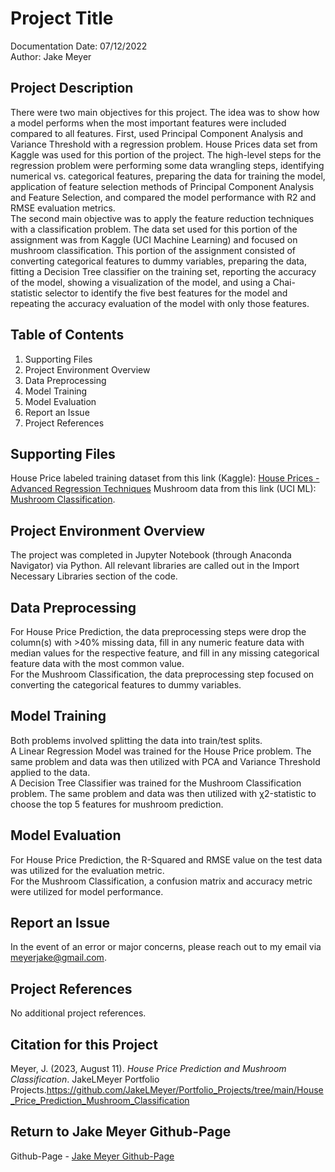 # Project Title
Documentation Date: 07/12/2022 <br>
Author: Jake Meyer

## Project Description
There were two main objectives for this project. The idea was to show how a model performs when the most important features were included compared to all features. First, used Principal Component Analysis and Variance Threshold with a regression problem. House Prices data set from Kaggle was used for this portion of the project. The high-level steps for the regression problem were performing some data wrangling steps, identifying numerical vs. categorical features, preparing the data for training the model, application of feature selection methods of Principal Component Analysis and Feature Selection, and compared the model performance with R2 and RMSE evaluation metrics. <br>
The second main objective was to apply the feature reduction techniques with a classification problem. The data set used for this portion of the assignment was from Kaggle (UCI Machine Learning) and focused on mushroom classification. This portion of the assignment consisted of converting categorical features to dummy variables, preparing the data, fitting a Decision Tree classifier on the training set, reporting the accuracy of the model, showing a visualization of the model, and using a Chai-statistic selector to identify the five best features for the model and repeating the accuracy evaluation of the model with only those features.

## Table of Contents
<ol>
    <li>Supporting Files
    <li>Project Environment Overview
    <li>Data Preprocessing 
    <li>Model Training 
    <li>Model Evaluation
    <li>Report an Issue
    <li>Project References
</ol>

## Supporting Files
House Price labeled training dataset from this link (Kaggle): [House Prices - Advanced Regression Techniques](https://www.kaggle.com/c/house-prices-advanced-regression-techniques/data?select=train.csv)
Mushroom data from this link (UCI ML): [Mushroom Classification](https://www.kaggle.com/datasets/uciml/mushroom-classification).

## Project Environment Overview
The project was completed in Jupyter Notebook (through Anaconda Navigator) via Python. All relevant libraries are called out in the Import Necessary Libraries section of the code.

## Data Preprocessing
For House Price Prediction, the data preprocessing steps were drop the column(s) with >40% missing data, fill in any numeric feature data with median values for the respective feature, and fill in any missing categorical feature data with the most common value.<br>
For the Mushroom Classification, the data preprocessing step focused on converting the categorical features to dummy variables.

## Model Training
Both problems involved splitting the data into train/test splits. <br>
A Linear Regression Model was trained for the House Price problem. The same problem and data was then utilized with PCA and Variance Threshold applied to the data.  <br>
A Decision Tree Classifier was trained for the Mushroom Classification problem. The same problem and data was then utilized with χ2-statistic to choose the top 5 features for mushroom prediction. 

## Model Evaluation
For House Price Prediction, the R-Squared and RMSE value on the test data was utilized for the evaluation metric. <br>
For the Mushroom Classification, a confusion matrix and accuracy metric were utilized for model performance.

## Report an Issue
In the event of an error or major concerns, please reach out to my email via meyerjake@gmail.com.

## Project References
No additional project references.

## Citation for this Project
Meyer, J. (2023, August 11). *House Price Prediction and Mushroom Classification*. JakeLMeyer Portfolio Projects.https://github.com/JakeLMeyer/Portfolio_Projects/tree/main/House_Price_Prediction_Mushroom_Classification

## Return to Jake Meyer Github-Page
Github-Page - [Jake Meyer Github-Page](https://jakelmeyer.github.io)<br>